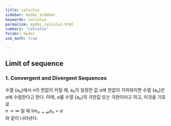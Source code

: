 ```yaml
---
title: calculus
sidebar: mydoc_sidebar
keywords: calculus
permalink: mydoc_calculus.html
summary: "calculus"
folder: mydoc
use_math: true

---
```


## Limit of sequence

### 1. Convergent and Divergent Sequences

수열 {a<sub>n</sub>}에서 n이 한없이 커질 때, a<sub>n</sub>이 일정한 값 $\alpha$에 한없이 가까워지면 수열 {a<sub>n</sub>}은 $\alpha$에 수렴한다고 한다. 이때, $\alpha$를 수열 {a<sub>n</sub>}의 극한값 또는 극한이라고 하고, 이것을 기호로
<br>
    ${n \to \infty}$ 일 때 $\lim_{n \to \infty}a_n = \alpha$
<br>
와 같이 나타낸다.